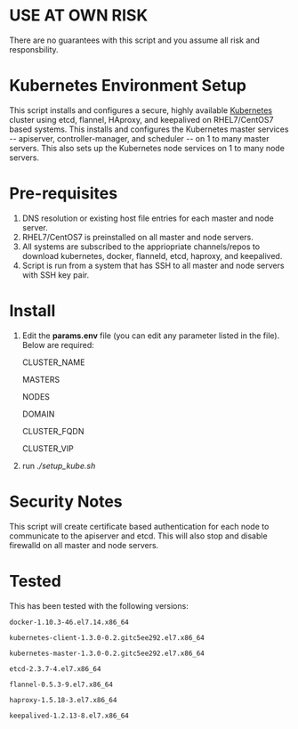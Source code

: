 # USE AT OWN RISK
There are no guarantees with this script and you assume all risk and responsbility.

# Kubernetes Environment Setup
This script installs and configures a secure, highly available <a href="http://kubernetes.io">Kubernetes</a> cluster using etcd, flannel, HAproxy, and keepalived on RHEL7/CentOS7 based systems.  This installs and configures the Kubernetes master services -- apiserver, controller-manager, and scheduler -- on 1 to many master servers.  This also sets up the Kubernetes node services on 1 to many node servers.

# Pre-requisites
1. DNS resolution or existing host file entries for each master and node server.
2. RHEL7/CentOS7 is preinstalled on all master and node servers.
3. All systems are subscribed to the appriopriate channels/repos to download kubernetes, docker, flanneld, etcd, haproxy, and keepalived.
4. Script is run from a system that has SSH to all master and node servers with SSH key pair.

# Install
1. Edit the <b>params.env</b> file (you can edit any parameter listed in the file).  Below are required:

    CLUSTER_NAME
    
    MASTERS
    
    NODES
    
    DOMAIN
    
    CLUSTER_FQDN
    
    CLUSTER_VIP
    
2. run *./setup_kube.sh*   
 
 
# Security Notes
This script will create certificate based authentication for each node to communicate to the apiserver and etcd.  This will also stop and disable firewalld on all master and node servers.

# Tested
This has been tested with the following versions:

    docker-1.10.3-46.el7.14.x86_64
  
    kubernetes-client-1.3.0-0.2.gitc5ee292.el7.x86_64
  
    kubernetes-master-1.3.0-0.2.gitc5ee292.el7.x86_64
  
    etcd-2.3.7-4.el7.x86_64
  
    flannel-0.5.3-9.el7.x86_64
  
    haproxy-1.5.18-3.el7.x86_64
  
    keepalived-1.2.13-8.el7.x86_64
  
  


